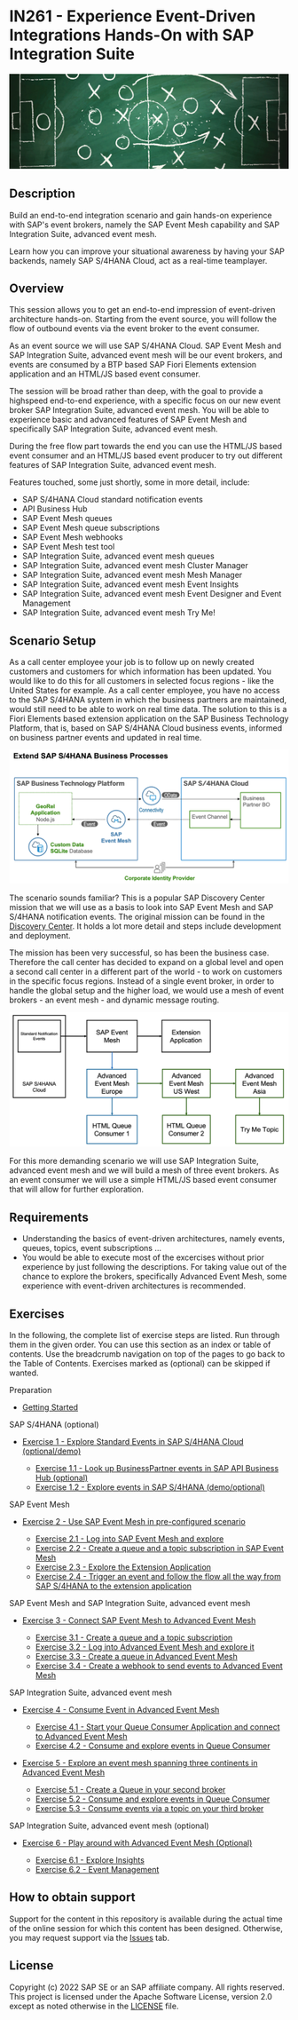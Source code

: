 # IN261 - Experience Event-Driven Integrations Hands-On with SAP Integration Suite

![Pic 1](/./images/IN261-1.png)

## Description

Build an end-to-end integration scenario and gain hands-on experience with SAP's event brokers, namely the SAP Event Mesh capability and SAP Integration Suite, advanced event mesh.

Learn how you can improve your situational awareness by having your SAP backends, namely SAP S/4HANA Cloud, act as a real-time teamplayer.

## Overview

This session allows you to get an end-to-end impression of event-driven architecture hands-on. Starting from the event source, you will follow the flow of outbound events via the event broker to the event consumer.

As an event source we will use SAP S/4HANA Cloud. SAP Event Mesh and SAP Integration Suite, advanced event mesh will be our event brokers, and events are consumed by a BTP based SAP Fiori Elements extension application and an HTML/JS based event consumer. 

The session will be broad rather than deep, with the goal to provide a highspeed end-to-end experience, with a specific focus on our new event broker SAP Integration Suite, advanced event mesh. You will be able to experience basic and advanced features of SAP Event Mesh and specifically SAP Integration Suite, advanced event mesh.

During the free flow part towards the end you can use the HTML/JS based event consumer and an HTML/JS based event producer to try out different features of SAP Integration Suite, advanced event mesh.

Features touched, some just shortly, some in more detail, include:

- SAP S/4HANA Cloud standard notification events
- API Business Hub
- SAP Event Mesh queues 
- SAP Event Mesh queue subscriptions
- SAP Event Mesh webhooks
- SAP Event Mesh test tool
- SAP Integration Suite, advanced event mesh queues
- SAP Integration Suite, advanced event mesh Cluster Manager 
- SAP Integration Suite, advanced event mesh Mesh Manager 
- SAP Integration Suite, advanced event mesh Event Insights 
- SAP Integration Suite, advanced event mesh Event Designer and Event Management
- SAP Integration Suite, advanced event mesh Try Me!

## Scenario Setup

As a call center employee your job is to follow up on newly created customers and customers for which information has been updated. You would like to do this for all customers in selected focus regions - like the United States for example. As a call center employee, you have no access to the SAP S/4HANA system in which the business partners are maintained, would still need to be able to work on real time data. The solution to this is a Fiori Elements based extension application on the SAP Business Technology Platform, that is, based on SAP S/4HANA Cloud business events, informed on business partner events and updated in real time.

![Pic 2](/./images/IN261-2.png)

The scenario sounds familiar? This is a popular SAP Discovery Center mission that we will use as a basis to look into SAP Event Mesh and SAP S/4HANA notification events. The original mission can be found in the [Discovery Center](https://discovery-center.cloud.sap/missiondetail/3156/3192/). It holds a lot more detail and steps include development and deployment.

The mission has been very successful, so has been the business case. Therefore the call center has decided to expand on a global level and open a second call center in a different part of the world - to work on customers in the specific focus regions. Instead of a single event broker, in order to handle the global setup and the higher load, we would use a mesh of event brokers - an event mesh - and dynamic message routing. 

![Pic 3](/./images/IN261-3.png)

For this more demanding scenario we will use SAP Integration Suite, advanced event mesh and we will build a mesh of three event brokers. As an event consumer we will use a simple HTML/JS based event consumer that will allow for further exploration.

## Requirements

- Understanding the basics of event-driven architectures, namely events, queues, topics, event subscriptions ...
- You would be able to execute most of the excercises without prior experience by just following the descriptions. For taking value out of the chance to explore the brokers, specifically Advanced Event Mesh, some experience with event-driven architectures is recommended.

## Exercises

In the following, the complete list of exercise steps are listed. Run through them in the given order. You can use this section as an index or table of contents. Use the breadcrumb navigation on top of the pages to go back to the Table of Contents. Exercises marked as (optional) can be skipped if wanted.

Preparation

- [Getting Started](exercises/ex0/)

SAP S/4HANA (optional)

- [Exercise 1 - Explore Standard Events in SAP S/4HANA Cloud (optional/demo)](exercises/ex1/)

    - [Exercise 1.1 - Look up BusinessPartner events in SAP API Business Hub (optional)](https://github.com/SAP-samples/teched2022-IN261/tree/main/exercises/ex1#exercise-11---look-up-the-businesspartner-events-in-sap-api-business-hub-optional)
    - [Exercise 1.2 - Explore events in SAP S/4HANA (demo/optional)](https://github.com/SAP-samples/teched2022-IN261/tree/main/exercises/ex1#exercise-12---explore-switching-events-on-in-sap-s4hana-optional)
   
SAP Event Mesh   
   
- [Exercise 2 - Use SAP Event Mesh in pre-configured scenario](exercises/ex2/)

    - [Exercise 2.1 - Log into SAP Event Mesh and explore](https://github.com/SAP-samples/teched2022-IN261/tree/main/exercises/ex2#exercise-21---log-into-sap-event-mesh-and-make-yourself-familiar-with-it)
    - [Exercise 2.2 - Create a queue and a topic subscription in SAP Event Mesh](https://github.com/SAP-samples/teched2022-IN261/tree/main/exercises/ex2#exercise-22---create-a-queue-and-a-queue-subscription-in-sap-event-mesh)
    - [Exercise 2.3 - Explore the Extension Application](https://github.com/SAP-samples/teched2022-IN261/tree/main/exercises/ex2#exercise-23---explore-the-extension-application)
    - [Exercise 2.4 - Trigger an event and follow the flow all the way from SAP S/4HANA to the extension application](https://github.com/SAP-samples/teched2022-IN261/tree/main/exercises/ex2#exercise-23---explore-the-extension-application)
    
SAP Event Mesh and SAP Integration Suite, advanced event mesh 
    
- [Exercise 3 - Connect SAP Event Mesh to Advanced Event Mesh](exercises/ex3/)

    - [Exercise 3.1 - Create a queue and a topic subscription](https://github.com/SAP-samples/teched2022-IN261/tree/main/exercises/ex3#exercise-31---create-a-queue-and-a-topic-subscription)  
    - [Exercise 3.2 - Log into Advanced Event Mesh and explore it](https://github.com/SAP-samples/teched2022-IN261/tree/main/exercises/ex3#exercise-32---log-into-advanced-event-mesh-and-explore-it)
    - [Exercise 3.3 - Create a queue in Advanced Event Mesh](https://github.com/SAP-samples/teched2022-IN261/tree/main/exercises/ex3#exercise-33---create-a-queue-in-advanced-event-mesh)
    - [Exercise 3.4 - Create a webhook to send events to Advanced Event Mesh](https://github.com/SAP-samples/teched2022-IN261/tree/main/exercises/ex3#exercise-34---create-a-webhook-to-send-events-to-advanced-event-mesh)
    
SAP Integration Suite, advanced event mesh    
    
- [Exercise 4 - Consume Event in Advanced Event Mesh](exercises/ex4/)

    - [Exercise 4.1 - Start your Queue Consumer Application and connect to Advanced Event Mesh](https://github.com/SAP-samples/teched2022-IN261/tree/main/exercises/ex4#exercise-41-start-your-queue-consumer-application-and-connect-to-advanced-event-mesh)
    - [Exercise 4.2 - Consume and explore events in Queue Consumer](https://github.com/SAP-samples/teched2022-IN261/tree/main/exercises/ex4#exercise-42-consume-and-explore-events-in-queue-consumer)
    
- [Exercise 5 - Explore an event mesh spanning three continents in Advanced Event Mesh](exercises/ex5/)

    - [Exercise 5.1 - Create a Queue in your second broker](https://github.com/SAP-samples/teched2022-IN261/tree/main/exercises/ex5#exercise-51-create-a-queue-in-your-second-broker)
    - [Exercise 5.2 - Consume and explore events in Queue Consumer](https://github.com/SAP-samples/teched2022-IN261/tree/main/exercises/ex5#exercise-52-consume-and-explore-events-in-queue-consumer)
    - [Exercise 5.3 - Consume events via a topic on your third broker](https://github.com/SAP-samples/teched2022-IN261/tree/main/exercises/ex5#exercise-53-consume-events-via-a-topic-on-your-third-broker)
  
    
SAP Integration Suite, advanced event mesh (optional)       
   
- [Exercise 6 - Play around with Advanced Event Mesh (Optional)](exercises/ex6/)  

    - [Exercise 6.1 - Explore Insights](https://github.com/SAP-samples/teched2022-IN261/tree/main/exercises/ex6#exercise-61-explore-insights)
    - [Exercise 6.2 - Event Management](https://github.com/SAP-samples/teched2022-IN261/tree/main/exercises/ex6#exercise-61-event-management) 

## How to obtain support

Support for the content in this repository is available during the actual time of the online session for which this content has been designed. Otherwise, you may request support via the [Issues](../../issues) tab.

## License
Copyright (c) 2022 SAP SE or an SAP affiliate company. All rights reserved. This project is licensed under the Apache Software License, version 2.0 except as noted otherwise in the [LICENSE](LICENSES/Apache-2.0.txt) file.
